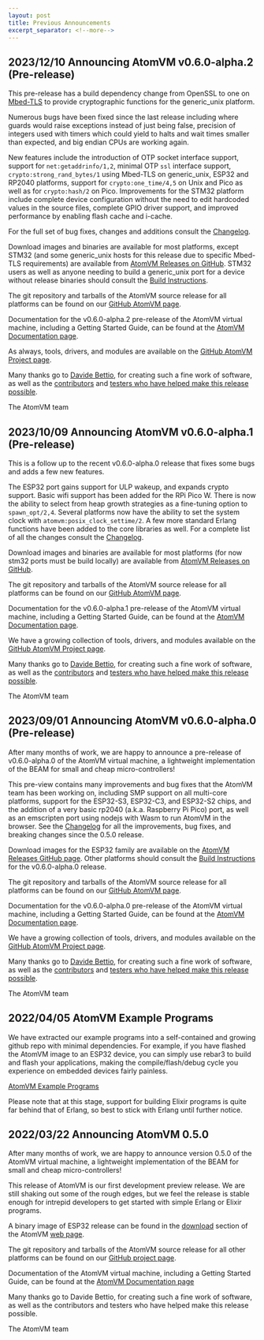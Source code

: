 ```yaml
---
layout: post
title: Previous Announcements
excerpt_separator: <!--more-->
---
```


## 2023/12/10 Announcing AtomVM v0.6.0-alpha.2 (Pre-release)

This pre-release has a build dependency change from OpenSSL to one on [Mbed-TLS](https://www.trustedfirmware.org/projects/mbed-tls/) to provide cryptographic functions for the generic_unix platform.

Numerous bugs have been fixed since the last release including where guards would raise exceptions instead of just being false, precision of integers used with timers which could yield to halts and wait times smaller than expected, and big endian CPUs are working again.

New features include the introduction of OTP socket interface support, support for `net:getaddrinfo/1,2`, minimal OTP `ssl` interface support, `crypto:strong_rand_bytes/1` using Mbed-TLS on generic_unix, ESP32 and RP2040 platforms, support for `crypto:one_time/4,5` on Unix and Pico as well as for `crypto:hash/2` on Pico. Improvements for the STM32 platform include complete device configuration without the need to edit hardcoded values in the source files, complete GPIO driver support, and improved performance by enabling flash cache and i-cache.

For the full set of bug fixes, changes and additions consult the [Changelog](https://doc.atomvm.org/v0.6.0-alpha.2/CHANGELOG.html).

Download images and binaries are available for most platforms, except STM32 (and some generic_unix hosts for this release due to specific Mbed-TLS requirements) are available from [AtomVM Releases on GitHub](https://github.com/atomvm/AtomVM/releases/tag/v0.6.0-alpha.2). STM32 users as well as anyone needing to build a generic_unix port for a device without release binaries should consult the [Build Instructions](https://doc.atomvm.org/v0.6.0-alpha.2/build-instructions.html).

The git repository and tarballs of the AtomVM source release for all platforms can be found on our [GitHub AtomVM page](https://github.com/atomvm/AtomVM).

Documentation for the v0.6.0-alpha.2 pre-release of the AtomVM virtual machine, including a Getting Started Guide, can be found at the [AtomVM Documentation page](https://doc.atomvm.org/v0.6.0-alpha.2/).

As always, tools, drivers, and modules are available on the [GitHub AtomVM Project page](https://github.com/atomvm).

Many thanks go to [Davide Bettio](https://github.com/bettio), for creating such a fine work of software, as well as the [contributors](https://github.com/atomvm/AtomVM/graphs/contributors) and [testers who have helped make this release possible](https://github.com/atomvm/AtomVM/issues).

The AtomVM team

## 2023/10/09 Announcing AtomVM v0.6.0-alpha.1 (Pre-release)

This is a follow up to the recent v0.6.0-alpha.0 release that fixes some bugs and adds a few new features.

The ESP32 port gains support for ULP wakeup, and expands crypto support. Basic wifi support has been added for the RPi Pico W. There is now the ability to select from heap growth strategies as a fine-tuning option to `spawn_opt/2,4`. Several platforms now have the ability to set the system clock with `atomvm:posix_clock_settime/2`. A few more standard Erlang functions have been added to the core libraries as well. For a complete list of all the changes consult the [Changelog](https://doc.atomvm.org/v0.6.0-alpha.1/CHANGELOG.html).

Download images and binaries are available for most platforms (for now stm32 ports must be build locally) are available from [AtomVM Releases on GitHub](https://github.com/atomvm/AtomVM/releases/tag/v0.6.0-alpha.1).

The git repository and tarballs of the AtomVM source release for all platforms can be found on our [GitHub AtomVM page](https://github.com/atomvm/AtomVM).

Documentation for the v0.6.0-alpha.1 pre-release of the AtomVM virtual machine, including a Getting Started Guide, can be found at the [AtomVM Documentation page](https://doc.atomvm.org/v0.6.0-alpha.1/).

We have a growing collection of tools, drivers, and modules available on the [GitHub AtomVM Project page](https://github.com/atomvm).

Many thanks go to [Davide Bettio](https://github.com/bettio), for creating such a fine work of software, as well as the [contributors](https://github.com/atomvm/AtomVM/graphs/contributors) and [testers who have helped make this release possible](https://github.com/atomvm/AtomVM/issues).

The AtomVM team

## 2023/09/01 Announcing AtomVM v0.6.0-alpha.0 (Pre-release)

After many months of work, we are happy to announce a pre-release of v0.6.0-alpha.0 of the AtomVM virtual machine, a lightweight implementation of the BEAM for small and cheap micro-controllers!

This pre-view contains many improvements and bug fixes that the AtomVM team has been working on, including SMP support on all multi-core platforms, support for the ESP32-S3, ESP32-C3, and ESP32-S2 chips, and the addition of a very basic rp2040 (a.k.a. Raspberry Pi Pico) port, as well as an emscripten port using nodejs with Wasm to run AtomVM in the browser. See the [Changelog](https://doc.atomvm.org/v0.6.0-alpha.0/CHANGELOG.html) for all the improvements, bug fixes, and breaking changes since the 0.5.0 release.

Download images for the ESP32 family are available on the [AtomVM Releases GitHub page](https://github.com/atomvm/AtomVM/releases). Other platforms should consult the [Build Instructions](https://doc.atomvm.org/v0.6.0-alpha.0/build-instructions.html) for the
v0.6.0-alpha.0 release.

The git repository and tarballs of the AtomVM source release for all platforms can be found on our [GitHub AtomVM page](https://github.com/atomvm/AtomVM).

Documentation for the v0.6.0-alpha.0 pre-release of the AtomVM virtual machine, including a Getting Started Guide, can be found at the [AtomVM Documentation page](https://doc.atomvm.org/v0.6.0-alpha.0/).

We have a growing collection of tools, drivers, and modules available on the [GitHub AtomVM Project page](https://github.com/atomvm).

Many thanks go to [Davide Bettio](https://github.com/bettio), for creating such a fine work of software, as well as the [contributors](https://github.com/atomvm/AtomVM/graphs/contributors) and [testers who have helped make this release possible](https://github.com/atomvm/AtomVM/issues?q=is%3Aissue+is%3Aclosed).

The AtomVM team

## 2022/04/05 AtomVM Example Programs

We have extracted our example programs into a self-contained and growing github repo with minimal dependencies. For example, if you have flashed the AtomVM image to an ESP32 device, you can simply use rebar3 to build and flash your applications, making the compile/flash/debug cycle you experience on embedded devices fairly painless.

[AtomVM Example Programs](https://github.com/atomvm/atomvm_examples)

Please note that at this stage, support for building Elixir programs is quite far behind that of Erlang, so best to stick with Erlang until further notice.

<!--more-->

## 2022/03/22 Announcing AtomVM 0.5.0

After many months of work, we are happy to announce version 0.5.0 of the AtomVM virtual machine, a lightweight implementation of the BEAM for small and cheap micro-controllers!

This release of AtomVM is our first development preview release. We are still shaking out some of the rough edges, but we feel the release is stable enough for intrepid developers to get started with simple Erlang or Elixir programs.

A binary image of ESP32 release can be found in the [download](https://atomvm.org/download/) section of the AtomVM [web page](https://atomvm.org/).

The git repository and tarballs of the AtomVM source release for all other platforms can be found on our [GitHub project page](https://github.com/atomvm).

Documentation of the AtomVM virtual machine, including a Getting Started Guide, can be found at the [AtomVM Documentation page](https://doc.atomvm.org/release-0.5/getting-started-guide.html)

Many thanks go to Davide Bettio, for creating such a fine work of software, as well as the contributors and testers who have helped make this release possible.

The AtomVM team
